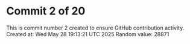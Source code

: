 # Commit 2 of 20

This is commit number 2 created to ensure GitHub contribution activity.
Created at: Wed May 28 19:13:21 UTC 2025
Random value: 28871
